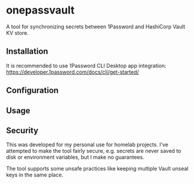 # onepassvault
A tool for synchronizing secrets between 1Password and HashiCorp Vault KV store.

## Installation

It is recommended to use 1Password CLI Desktop app integration: https://developer.1password.com/docs/cli/get-started/

## Configuration

## Usage

## Security

This was developed for my personal use for homelab projects. I've attempted to make the tool 
fairly secure, e.g. secrets are never saved to disk or environment variables, but I make
no guarantees.

The tool supports some unsafe practices like keeping multiple Vault unseal keys in the
same place.
